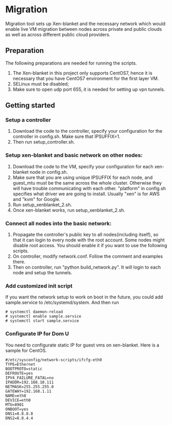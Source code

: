 # Migration
Migration tool sets up Xen-blanket and the necessary network which would enable live VM migration between nodes across private and public clouds as well as across different public cloud providers.

## Preparation
The following preparations are needed for running the scripts.
1. The Xen-blanket in this project only supports CentOS7, hence it is necessary that you have CentOS7 environment for the first layer VM.
2. SELinux must be disabled;
3. Make sure to open udp port 655, it is needed for setting up vpn tunnels.

## Getting started
### Setup a controller
1. Download the code to the controller, specify your configuration for the controller in config.sh. Make sure that IPSUFFIX=1.
2. Then run setup_controller.sh.

### Setup xen-blanket and basic network on other nodes:
1. Download the code to the VM, specify your configuration for each xen-blanket node in config.sh. 
2. Make sure that you are using unique IPSUFFIX for each node, and guest_mtu must be the same across the whole cluster. Otherwise they will have trouble communicating with each other. "platform" in config.sh specifies what driver we are going to install. Usually "xen" is for AWS and "kvm" for Google.
3. Run setup_xenblanket_2.sh.
4. Once xen-blanket works, run setup_xenblanket_2.sh.

### Connect all nodes into the basic network:
    
1. Propagate the controller's public key to all nodes(including itself), so that it can login to every node with the root account. Some nodes might disable root access. You should enable it if you want to use the following scripts.
2. On controller, modify network.conf. Follow the comment and examples there.
3. Then on controller, run "python build_network.py". It will login to each node and setup the tunnels. 
    
### Add customized init script
If you want the network setup to work on boot in the future, you could add sample.service to /etc/systemd/system. And then run
```
# systemctl daemon-reload
# systemctl enable sample.service
# systemctl start sample.service
```

### Configurate IP for Dom U
You need to configurate static IP for guest vms on xen-blanket. Here is a sample for CentOS.

```
#/etc/sysconfig/network-scripts/ifcfg-eth0
TYPE=Ethernet
BOOTPROTO=static
DEFROUTE=yes
IPV4_FAILURE_FATAL=no
IPADDR=192.168.10.111
NETMASK=255.255.255.0
GATEWAY=192.168.1.11
NAME=eth0
DEVICE=eth0
MTU=8901
ONBOOT=yes
DNS1=8.8.8.8
DNS2=8.8.4.4 
```
